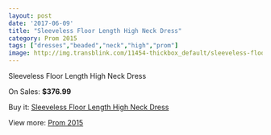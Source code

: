 ```yaml
---
layout: post
date: '2017-06-09'
title: "Sleeveless Floor Length High Neck Dress"
category: Prom 2015
tags: ["dresses","beaded","neck","high","prom"]
image: http://img.transblink.com/11454-thickbox_default/sleeveless-floor-length-high-neck-dress.jpg
---
```

Sleeveless Floor Length High Neck Dress

On Sales: **$376.99**
<a href="https://www.transblink.com/en/prom-2015/3731-sleeveless-floor-length-high-neck-dress.html"><amp-img layout="responsive" width="600" height="600" src="//img.transblink.com/11454-thickbox_default/sleeveless-floor-length-high-neck-dress.jpg" alt="Sleeveless Floor Length High Neck Dress 0" /></a>
<a href="https://www.transblink.com/en/prom-2015/3731-sleeveless-floor-length-high-neck-dress.html"><amp-img layout="responsive" width="600" height="600" src="//img.transblink.com/11455-thickbox_default/sleeveless-floor-length-high-neck-dress.jpg" alt="Sleeveless Floor Length High Neck Dress 1" /></a>

Buy it: [Sleeveless Floor Length High Neck Dress](https://www.transblink.com/en/prom-2015/3731-sleeveless-floor-length-high-neck-dress.html "Sleeveless Floor Length High Neck Dress")

View more: [Prom 2015](https://www.transblink.com/en/10-prom-2015 "Prom 2015")